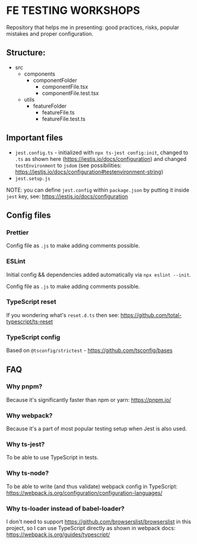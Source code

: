 # FE TESTING WORKSHOPS

Repository that helps me in presenting: good practices, risks, popular mistakes and proper configuration.

## Structure:

- src
  - components
    - componentFolder
      - componentFile.tsx
      - componentFile.test.tsx
  - utils
    - featureFolder
      - featureFile.ts
      - featureFile.test.ts

## Important files

- `jest.config.ts` - initialized with `npx ts-jest config:init`, changed to `.ts` as shown here (https://jestjs.io/docs/configuration) and changed `testEnvironment` to `jsdom`
  (see possibilities: https://jestjs.io/docs/configuration#testenvironment-string)
- `jest.setup.js`

NOTE: you can define `jest.config` within `package.json` by putting it inside `jest` key, see:
https://jestjs.io/docs/configuration

## Config files

### Prettier

Config file as `.js` to make adding comments possible.

### ESLint

Initial config && dependencies added automatically via `npx eslint --init`.

Config file as `.js` to make adding comments possible.

### TypeScript reset

If you wondering what's `reset.d.ts` then see: https://github.com/total-typescript/ts-reset

### TypeScript config

Based on `@tsconfig/strictest` - https://github.com/tsconfig/bases

## FAQ

### Why pnpm?

Because it's significantly faster than npm or yarn: https://pnpm.io/

### Why webpack?

Because it's a part of most popular testing setup when Jest is also used.

### Why ts-jest?

To be able to use TypeScript in tests.

### Why ts-node?

To be able to write (and thus validate) webpack config in TypeScript: https://webpack.js.org/configuration/configuration-languages/

### Why ts-loader instead of babel-loader?

I don't need to support https://github.com/browserslist/browserslist in this project, so I can use TypeScript directly as shown in webpack docs: https://webpack.js.org/guides/typescript/
